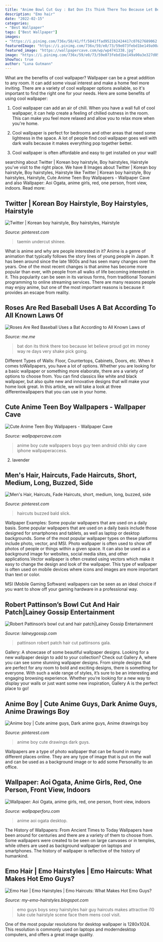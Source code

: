 ```yaml
---
title: "Anime Bowl Cut Guy : Bat Don Its Think There Too Because Let Believe Proud Got Im Money Way Re Days Very Shake Pick Going"
description: "Emo hair"
date: "2022-02-15"
categories:
- "Best Wallpaper"
tags: ["Best Wallpaper"]
images:
- "https://i.pinimg.com/736x/58/41/ff/5841ffad9521b2424417c07627689062.jpg"
featuredImage: "https://i.pinimg.com/736x/59/e0/73/59e073febd1be149a90a3e327d05ca78.jpg"
featured_image: "https://wallpapercave.com/wp/wp4741338.jpg"
image: "https://i.pinimg.com/736x/59/e0/73/59e073febd1be149a90a3e327d05ca78.jpg"
ShowToc: true
author: "Luna Gutmann"
---
```



What are the benefits of cool wallpaper?
Wallpaper can be a great addition to any room. It can add some visual interest and make a home feel more inviting. There are a variety of cool wallpaper options available, so it's important to find the right one for your needs. Here are some benefits of using cool wallpaper: 
1. Cool wallpaper can add an air of chill. When you have a wall full of cool wallpaper, it can help create a feeling of chilled outness in the room. This can make you feel more relaxed and allow you to relax more when you're home. 

2. Cool wallpaper is perfect for bedrooms and other areas that need some lightness in the space. A lot of people find cool wallpaper goes well with dark walls because it makes everything pop together better. 

3. Cool wallpaper is often affordable and easy to get installed on your wall!

	

		
searching about Twitter | Korean boy hairstyle, Boy hairstyles, Hairstyle you've visit to the right place. We have 8 Images about Twitter | Korean boy hairstyle, Boy hairstyles, Hairstyle like Twitter | Korean boy hairstyle, Boy hairstyles, Hairstyle, Cute Anime Teen Boy Wallpapers - Wallpaper Cave and also Wallpaper: Aoi Ogata, anime girls, red, one person, front view, indoors. Read more:
		
    
## Twitter | Korean Boy Hairstyle, Boy Hairstyles, Hairstyle

<img loading=lazy src="https://i.pinimg.com/736x/59/e0/73/59e073febd1be149a90a3e327d05ca78.jpg" onerror="this.onerror=null;this.src='https://tse1.mm.bing.net/th?id=OIP.IL4tv_KVGeM_U1Z_AgRLIgHaMJ&amp;pid=15.1';" alt="Twitter | Korean boy hairstyle, Boy hairstyles, Hairstyle">

_Source: pinterest.com_

>taemin undercut shinee. 

	

What is anime and why are people interested in it?
Anime is a genre of animation that typically follows the story lines of young people in Japan. It has been around since the late 1800s and has seen many changes over the years. One of the most recent changes is that anime has become more popular than ever, with people from all walks of life becoming interested in it. This popularity can be seen in its various forms, from traditional Toonami programming to online streaming services. There are many reasons people may enjoy anime, but one of the most important reasons is because it provides an escape from reality.

    
## Roses Are Red Baseball Uses A Bat According To All Known Laws Of

<img loading=lazy src="https://pics.me.me/thumb_roses-are-red-baseball-uses-a-bat-according-to-all-63456477.png" onerror="this.onerror=null;this.src='https://tse4.mm.bing.net/th?id=OIP.Tk-cabqKL9HBoNfTTIU8cwAAAA&amp;pid=15.1';" alt="Roses Are Red Baseball Uses a Bat According to All Known Laws of">

_Source: me.me_

>bat don its think there too because let believe proud got im money way re days very shake pick going. 

	

Different Types of Walls: Floor, Countertops, Cabinets, Doors, etc.
When it comes toWallpapers, you have a lot of options. Whether you are looking for a basic wallpaper or something more elaborate, there are a variety of options to choose from. You can find classics like white and black wallpaper, but also quite new and innovative designs that will make your home look great. In this article, we will take a look at three differentwallpapers that you can use in your home.

    
## Cute Anime Teen Boy Wallpapers - Wallpaper Cave

<img loading=lazy src="https://wallpapercave.com/wp/wp4741338.jpg" onerror="this.onerror=null;this.src='https://tse2.mm.bing.net/th?id=OIP.g_OTsuESTqmioIsRvTaWrAHaNK&amp;pid=15.1';" alt="Cute Anime Teen Boy Wallpapers - Wallpaper Cave">

_Source: wallpapercave.com_

>anime boy cute wallpapers boys guy teen android chibi sky cave iphone wallpaperaccess. 

	

2. lavender 

    
## Men&#039;s Hair, Haircuts, Fade Haircuts, Short, Medium, Long, Buzzed, Side

<img loading=lazy src="https://i.pinimg.com/736x/58/41/ff/5841ffad9521b2424417c07627689062.jpg" onerror="this.onerror=null;this.src='https://tse2.mm.bing.net/th?id=OIP.C9IdkYu534TCy6NOd2fZjgHaHa&amp;pid=15.1';" alt="Men&#039;s Hair, Haircuts, Fade Haircuts, short, medium, long, buzzed, side">

_Source: pinterest.com_

>haircuts buzzed bald slick. 

	

Wallpaper Examples: Some popular wallpapers that are used on a daily basis.
Some popular wallpapers that are used on a daily basis include those designed for smartphones and tablets, as well as laptop or desktop backgrounds. Some of the most popular wallpaper types on these platforms include photo, vector, and MSI. 
Photo wallpaper is often used to show off photos of people or things within a given space. It can also be used as a background image for websites, social media sites, and other applications.Vector wallpaper is often created using vectors which make it easy to change the design and look of the wallpaper. This type of wallpaper is often used on mobile devices where icons and images are more important than text or color. 

MSI (Mobile Gaming Software) wallpapers can be seen as an ideal choice if you want to show off your gaming hardware in a professional way.

    
## Robert Pattinson’s Bowl Cut And Hair Patch|Lainey Gossip Entertainment

<img loading=lazy src="http://photos.laineygossip.com/articles/pattinson-hair-patch-14nov14-02.jpg" onerror="this.onerror=null;this.src='https://tse3.mm.bing.net/th?id=OIP.sAk5yfuKkqx1pOP879DlTgHaKg&amp;pid=15.1';" alt="Robert Pattinson’s bowl cut and hair patch|Lainey Gossip Entertainment">

_Source: laineygossip.com_

>pattinson robert patch hair cut pattinsons gala. 

	

Gallery: A showcase of some beautiful wallpaper designs.
Looking for a new wallpaper design to add to your collection? Check out Gallery A, where you can see some stunning wallpaper designs. From simple designs that are perfect for any room to bold and exciting designs, there is something for everyone. With such a wide range of styles, it’s sure to be an interesting and engaging browsing experience. Whether you’re looking for a new way to display your walls or just want some new inspiration, Gallery A is the perfect place to go!





	
	
    
## Anime Boy | Cute Anime Guys, Dark Anime Guys, Anime Drawings Boy

<img loading=lazy src="https://i.pinimg.com/736x/95/d8/c9/95d8c96d99295e8cb45669d1ac160f15.jpg" onerror="this.onerror=null;this.src='https://tse3.mm.bing.net/th?id=OIP.5uIhL94yQ3st5tV_fxpatwHaKA&amp;pid=15.1';" alt="Anime boy | Cute anime guys, Dark anime guys, Anime drawings boy">

_Source: pinterest.com_

>anime boy cute drawings dark guys. 

	



Wallpapers are a type of photo wallpaper that can be found in many different places online. They are any type of image that is put on the wall and can be used as a background image or to add some Personality to an office.

    
## Wallpaper: Aoi Ogata, Anime Girls, Red, One Person, Front View, Indoors

<img loading=lazy src="https://wallpaperforu.com/wp-content/uploads/2020/05/anime-wallpaper-20052818511113-1024x576.jpg" onerror="this.onerror=null;this.src='https://tse1.mm.bing.net/th?id=OIP.dtQ0xkh1IKvJxveXEGwjHAHaEK&amp;pid=15.1';" alt="Wallpaper: Aoi Ogata, anime girls, red, one person, front view, indoors">

_Source: wallpaperforu.com_

>anime aoi ogata desktop. 

	

The History of Wallpapers: From Ancient Times to Today
Wallpapers have been around for centuries and there are a variety of them to choose from. Some wallpapers were created to be seen on large canvases or in temples, while others are used as background wallpaper on laptops and smartphones. The history of wallpaper is reflective of the history of humankind.

    
## Emo Hair | Emo Hairstyles | Emo Haircuts: What Makes Hot Emo Guys?

<img loading=lazy src="http://1.bp.blogspot.com/-34TmY3xRa4w/TmdCw8EWkuI/AAAAAAAAAWw/J3GsJSXTCiA/s1600/hot+emo+guys+-luke_i10.jpg" onerror="this.onerror=null;this.src='https://tse2.mm.bing.net/th?id=OIP.xPPQlW9q5ticro0TrtmJWwHaLG&amp;pid=15.1';" alt="Emo Hair | Emo Hairstyles | Emo Haircuts: What Makes Hot Emo Guys?">

_Source: my-emo-hairstyles.blogspot.com_

>emo guys boys sexy hairstyles hair guy haircuts makes attractive i10 luke cute hairstyle scene face them mens cool visit. 

	

One of the most popular resolutions for desktop wallpaper is 1280x1024. This resolution is commonly used on laptops and moderndesktop computers, and offers a great image quality.

